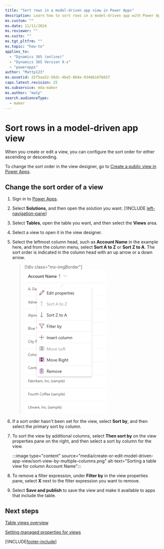 ```yaml
---
title: "Sort rows in a model-driven app view in Power Apps"
description: Learn how to sort rows in a model-driven app with Power Apps.
ms.custom: ""
ms.date: 11/11/2024
ms.reviewer: ""
ms.suite: ""
ms.tgt_pltfrm: ""
ms.topic: "how-to"
applies_to: 
  - "Dynamics 365 (online)"
  - "Dynamics 365 Version 9.x"
  - "powerapps"
author: "Mattp123"
ms.assetid: 25f5aa52-56dc-4be5-884e-9346616f665f
caps.latest.revision: 25
ms.subservice: mda-maker
ms.author: "matp"
search.audienceType: 
  - maker
---
```

# Sort rows in a model-driven app view

When you create or edit a view, you can configure the sort order for either ascending or descending.

To change the sort order in the view designer, go to [Create a public view in Power Apps](create-edit-views-app-designer.md#create-a-public-view-in-power-apps).

## Change the sort order of a view

1. Sign in to [Power Apps](https://make.powerapps.com/?utm_source=padocs&utm_medium=linkinadoc&utm_campaign=referralsfromdoc).  
1. Select **Solutions**, and then open the solution you want. [!INCLUDE [left-navigation-pane](../../includes/left-navigation-pane.md)]
1. Select **Tables**, open the table you want, and then select the **Views** area.
1. Select a view to open it in the view designer.
1. Select the leftmost column head, such as **Account Name** in the example here, and from the column menu, select **Sort A to Z** or **Sort Z to A**. The sort order is indicated in the column head with an up arrow or a down arrow.
   > [!div class="mx-imgBorder"] 
   > ![Edit filters.](media/view-column-menu.png "Edit filters")
1. If a sort order hasn't been set for the view, select **Sort by**, and then select the primary sort by column.

1. To sort the view by additional columns, select **Then sort by** on the view properties pane on the right, and then select a sort by column for the view.

   :::image type="content" source="media/create-or-edit-model-driven-app-view/sort-view-by-multiple-columns.png" alt-text="Sorting a table view for column Account Name":::

1. To remove a filter expression, under **Filter by** in the view properties pane, select **X**  next to the filter expression you want to remove.
1. Select **Save and publish** to save the view and make it available to apps that include the table.

## Next steps

[Table views overview](create-edit-views.md)

[Setting managed properties for views](managed-properties-views.md)

[!INCLUDE[footer-include](../../includes/footer-banner.md)]
